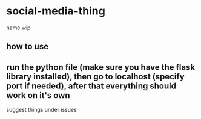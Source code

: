 # social-media-thing
name wip
## how to use
run the python file (make sure you have the flask library installed), then go to localhost (specify port if needed), after that everything should work on it's own
---
suggest things under issues
